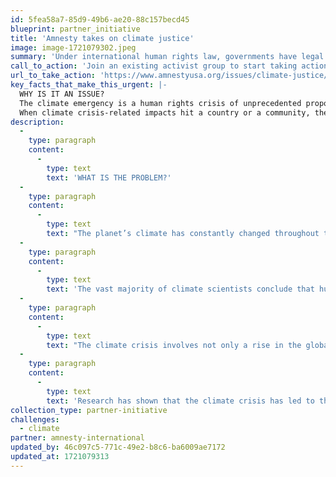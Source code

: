 ```yaml
---
id: 5fea58a7-85d9-49b6-ae20-88c157becd45
blueprint: partner_initiative
title: 'Amnesty takes on climate justice'
image: image-1721079302.jpeg
summary: 'Under international human rights law, governments have legal and enforceable obligations to tackle the climate crisis, including by rapidly phasing out fossil fuels through a just transition to green energy that respects, protects and fulfills the human rights of all people, especially those most impacted.'
call_to_action: 'Join an existing activist group to start taking action.'
url_to_take_action: 'https://www.amnestyusa.org/issues/climate-justice/'
key_facts_that_make_this_urgent: |-
  WHY IS IT AN ISSUE?
  The climate emergency is a human rights crisis of unprecedented proportions. The climate crisis threatens civil, political, economic, social and cultural rights of present and future generations and, ultimately, the future of humanity. 
  When climate crisis-related impacts hit a country or a community, the effects can seriously endanger a range of human freedoms and in many cases even put at risk the cultural survival of entire peoples.
description:
  -
    type: paragraph
    content:
      -
        type: text
        text: 'WHAT IS THE PROBLEM?'
  -
    type: paragraph
    content:
      -
        type: text
        text: "The planet’s climate has constantly changed throughout the Earth’s history with significant fluctuations of global average temperatures. However, the current period of warming is occurring more rapidly than any past events within human history.\_"
  -
    type: paragraph
    content:
      -
        type: text
        text: 'The vast majority of climate scientists conclude that humanity has caused most of the last century’s warming by releasing heat-trapping gasses – known as greenhouse gasses – to power our modern lives. We are releasing these gasses through the burning of fossil fuels, industrial agriculture and land-use change, transportation and other activities that drive the climate crisis. Greenhouse gasses are present in the atmosphere today at the highest levels they have ever been over the last 800,000 years.'
  -
    type: paragraph
    content:
      -
        type: text
        text: "The climate crisis involves not only a rise in the global average temperature, but also a range of other impacts at a rate that is too fast for living things to adapt to.\_"
  -
    type: paragraph
    content:
      -
        type: text
        text: 'Research has shown that the climate crisis has led to the increased intensity and frequency of certain weather events, such as extreme heat, wildfires and extreme rainfall from tropical storms. The climate crisis also alters precipitation patterns and leads to glacial melting, sea-level rise, salt water intrusion and ocean acidification, and contributes to shifting wildlife populations and habitats and to biodiversity loss.'
collection_type: partner-initiative
challenges:
  - climate
partner: amnesty-international
updated_by: 46c097c5-771c-49e2-b8c6-ba6009ae7172
updated_at: 1721079313
---
```

